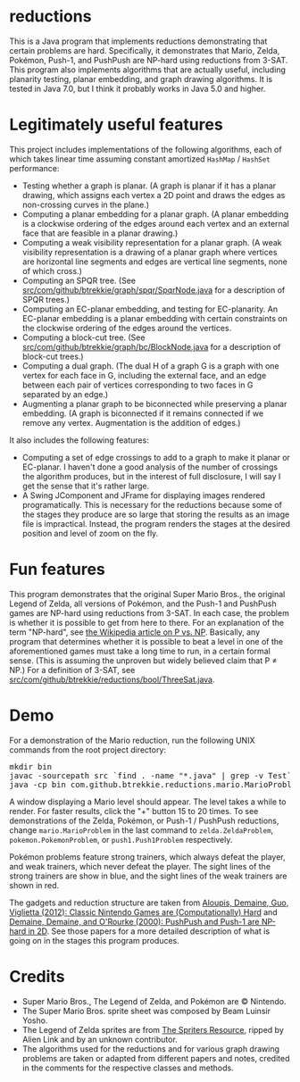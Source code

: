 # reductions
This is a Java program that implements reductions demonstrating that certain
problems are hard.  Specifically, it demonstrates that Mario, Zelda,
Pok&eacute;mon, Push-1, and PushPush are NP-hard using reductions from 3-SAT.
This program also implements algorithms that are actually useful, including
planarity testing, planar embedding, and graph drawing algorithms.  It is tested
in Java 7.0, but I think it probably works in Java 5.0 and higher.

# Legitimately useful features
This project includes implementations of the following algorithms, each of which
takes linear time assuming constant amortized `HashMap` / `HashSet` performance:

* Testing whether a graph is planar.  (A graph is planar if it has a planar
  drawing, which assigns each vertex a 2D point and draws the edges as
  non-crossing curves in the plane.)
* Computing a planar embedding for a planar graph.  (A planar embedding is a
  clockwise ordering of the edges around each vertex and an external face that
  are feasible in a planar drawing.)
* Computing a weak visibility representation for a planar graph.  (A weak
  visibility representation is a drawing of a planar graph where vertices are
  horizontal line segments and edges are vertical line segments, none of which
  cross.)
* Computing an SPQR tree.  (See
  [src/com/github/btrekkie/graph/spqr/SpqrNode.java](src/com/github/btrekkie/graph/spqr/SpqrNode.java)
  for a description of SPQR trees.)
* Computing an EC-planar embedding, and testing for EC-planarity.  An EC-planar
  embedding is a planar embedding with certain constraints on the clockwise
  ordering of the edges around the vertices.
* Computing a block-cut tree.  (See
  [src/com/github/btrekkie/graph/bc/BlockNode.java](src/com/github/btrekkie/graph/bc/BlockNode.java)
  for a description of block-cut trees.)
* Computing a dual graph.  (The dual H of a graph G is a graph with one vertex
  for each face in G, including the external face, and an edge between each pair
  of vertices corresponding to two faces in G separated by an edge.)
* Augmenting a planar graph to be biconnected while preserving a planar
  embedding.  (A graph is biconnected if it remains connected if we remove any
  vertex.  Augmentation is the addition of edges.)

It also includes the following features:

* Computing a set of edge crossings to add to a graph to make it planar or
  EC-planar.  I haven't done a good analysis of the number of crossings the
  algorithm produces, but in the interest of full disclosure, I will say I get
  the sense that it's rather large.
* A Swing JComponent and JFrame for displaying images rendered programatically.
  This is necessary for the reductions because some of the stages they produce
  are so large that storing the results as an image file is impractical.
  Instead, the program renders the stages at the desired position and level of
  zoom on the fly.

# Fun features
This program demonstrates that the original Super Mario Bros., the original
Legend of Zelda, all versions of Pok&eacute;mon, and the Push-1 and PushPush
games are NP-hard using reductions from 3-SAT.  In each case, the problem is
whether it is possible to get from here to there.  For an explanation of the
term "NP-hard", see [the Wikipedia article on P vs.
NP](https://en.wikipedia.org/wiki/P_versus_NP_problem).  Basically, any program
that determines whether it is possible to beat a level in one of the
aforementioned games must take a long time to run, in a certain formal sense.
(This is assuming the unproven but widely believed claim that P &ne; NP.)  For a
definition of 3-SAT, see
[src/com/github/btrekkie/reductions/bool/ThreeSat.java](src/com/github/btrekkie/reductions/bool/ThreeSat.java).

# Demo
For a demonstration of the Mario reduction, run the following UNIX commands from
the root project directory:

<pre>
mkdir bin
javac -sourcepath src `find . -name "*.java" | grep -v Test` -d bin
java -cp bin com.github.btrekkie.reductions.mario.MarioProblem
</pre>

A window displaying a Mario level should appear.  The level takes a while to
render.  For faster results, click the "+" button 15 to 20 times.  To see
demonstrations of the Zelda, Pok&eacute;mon, or Push-1 / PushPush reductions,
change `mario.MarioProblem` in the last command to `zelda.ZeldaProblem`,
`pokemon.PokemonProblem`, or `push1.Push1Problem` respectively.

Pok&eacute;mon problems feature strong trainers, which always defeat the player,
and weak trainers, which never defeat the player.  The sight lines of the strong
trainers are show in blue, and the sight lines of the weak trainers are shown in
red.

The gadgets and reduction structure are taken from [Aloupis, Demaine, Guo,
Viglietta (2012): Classic Nintendo Games are (Computationally)
Hard](https://arxiv.org/pdf/1203.1895.pdf) and [Demaine, Demaine, and O'Rourke
(2000): PushPush and Push-1 are NP-hard in
2D](https://arxiv.org/pdf/cs/0007021v2.pdf).  See those papers for a more
detailed description of what is going on in the stages this program produces.

# Credits
* Super Mario Bros., The Legend of Zelda, and Pok&eacute;mon are &copy;
  Nintendo.
* The Super Mario Bros. sprite sheet was composed by Beam Luinsir Yosho.
* The Legend of Zelda sprites are from [The Spriters
  Resource](https://www.spriters-resource.com/), ripped by Alien Link and by an
  unknown contributor.
* The algorithms used for the reductions and for various graph drawing problems
  are taken or adapted from different papers and notes, credited in the comments
  for the respective classes and methods.
